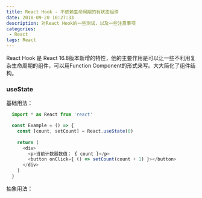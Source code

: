 ```yaml
---
title: React Hook - 不依赖生命周期的有状态组件
date: 2018-09-20 10:27:33
description: 对React Hook的一些测试，以及一些注意事项
categories:
 - React
tags: React
---
```


React Hook 是 React 16.8版本新增的特性，他的主要作用是可以让一些不利用复杂生命周期的组件，可以用Function Component的形式来写。大大简化了组件结构。

### useState

基础用法：
```javascript
  import * as React from 'react'

  const Example = () => {
    const [count, setCount] = React.useState(0)
    
    return (
      <div>
        <p>当前计数器数值： { count }</p>
        <button onClick={ () => setCount(count + 1) }></button>
      </div>
    )
  }
```

抽象用法：
```javascript

```
